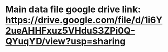 # Main data file google drive link: https://drive.google.com/file/d/1i6Y2ueAHHFxuz5VHduS3ZPi0Q-QYuqYD/view?usp=sharing
